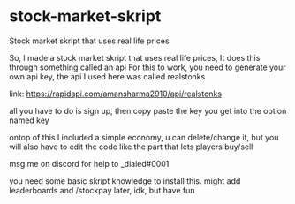 # stock-market-skript
Stock market skript that uses real life prices


So, I made a stock market skript that uses real life prices, It does this through something called an api
For this to work, you need to generate your own api key, the api I used here was called realstonks

link:
https://rapidapi.com/amansharma2910/api/realstonks

all you have to do is sign up, then copy paste the key you get into the option named key

ontop of this I included a simple economy, u can delete/change it, but you will also have to edit the code
like the part that lets players buy/sell

msg me on discord for help to _dialed#0001

you need some basic skript knowledge to install this.
might add leaderboards and /stockpay later, idk, but have fun
